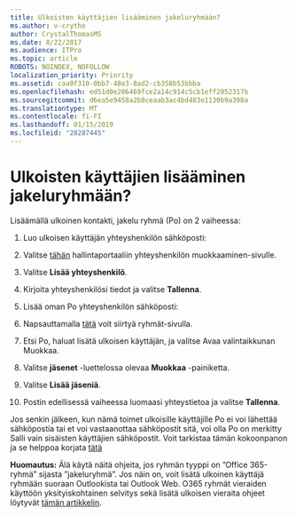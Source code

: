 ```yaml
---
title: Ulkoisten käyttäjien lisääminen jakeluryhmään?
ms.author: v-crytho
author: CrystalThomasMS
ms.date: 8/22/2017
ms.audience: ITPro
ms.topic: article
ROBOTS: NOINDEX, NOFOLLOW
localization_priority: Priority
ms.assetid: caa0f310-0bb7-48e3-8ad2-cb358b53bbba
ms.openlocfilehash: ed51d0e206469fce2a14c914c5cb1eff2052317b
ms.sourcegitcommit: d6ea5e9458a2b8ceaab3ac4bd483e1130b9a398a
ms.translationtype: MT
ms.contentlocale: fi-FI
ms.lasthandoff: 01/15/2019
ms.locfileid: "28287445"
---
```

# <a name="adding-external-users-to-a-distribution-group"></a>Ulkoisten käyttäjien lisääminen jakeluryhmään?

Lisäämällä ulkoinen kontakti, jakelu ryhmä (Po) on 2 vaiheessa:
  
1. Luo ulkoisen käyttäjän yhteyshenkilön sähköposti:
    
1. Valitse [tähän](https://support.office.com/article/https://portal.office.com/adminportal/home.aspx#/Contact) hallintaportaaliin yhteyshenkilön muokkaaminen-sivulle. 
    
2. Valitse **Lisää yhteyshenkilö**.
    
3. Kirjoita yhteyshenkilösi tiedot ja valitse **Tallenna**.
    
2. Lisää oman Po yhteyshenkilön sähköposti:
    
1. Napsauttamalla [tätä](https://support.office.com/article/https://portal.office.com/adminportal/home.aspx#/groups) voit siirtyä ryhmät-sivulla. 
    
2. Etsi Po, haluat lisätä ulkoisen käyttäjän, ja valitse Avaa valintaikkunan Muokkaa.
    
3. Valitse **jäsenet** -luettelossa olevaa **Muokkaa** -painiketta. 
    
4. Valitse **Lisää jäseniä**.
    
5. Postin edellisessä vaiheessa luomaasi yhteystietoa ja valitse **Tallenna**.
    
Jos senkin jälkeen, kun nämä toimet ulkoisille käyttäjille Po ei voi lähettää sähköpostia tai et voi vastaanottaa sähköpostit sitä, voi olla Po on merkitty Salli vain sisäisten käyttäjien sähköpostit. Voit tarkistaa tämän kokoonpanon ja se helppoa korjata [tätä](https://support.office.com/article/https://support.office.com/article/Fix-email-delivery-issues-for-error-code-5-7-133-in-Office-365-991abc19-7756-438f-abcb-39f69b80f284.aspx)
  
 **Huomautus:** Älä käytä näitä ohjeita, jos ryhmän tyyppi on ”Office 365-ryhmä” sijasta ”jakeluryhmä”. Jos näin on, voit lisätä ulkoinen käyttäjä ryhmään suoraan Outlookista tai Outlook Web. O365 ryhmät vieraiden käyttöön yksityiskohtainen selvitys sekä lisätä ulkoisen vieraita ohjeet löytyvät [tämän artikkelin](https://support.office.com/article/https://support.office.com/article/Guest-access-in-Office-365-Groups-bfc7a840-868f-4fd6-a390-f347bf51aff6.aspx).
  

